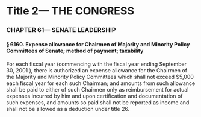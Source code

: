 
# Title 2— THE CONGRESS
### CHAPTER 61— SENATE LEADERSHIP
#### § 6160. Expense allowance for Chairmen of Majority and Minority Policy Committees of Senate; method of payment; taxability

For each fiscal year (commencing with the fiscal year ending September 30, 2001 ), there is authorized an expense allowance for the Chairmen of the Majority and Minority Policy Committees which shall not exceed $5,000 each fiscal year for each such Chairman; and amounts from such allowance shall be paid to either of such Chairmen only as reimbursement for actual expenses incurred by him and upon certification and documentation of such expenses, and amounts so paid shall not be reported as income and shall not be allowed as a deduction under title 26.
